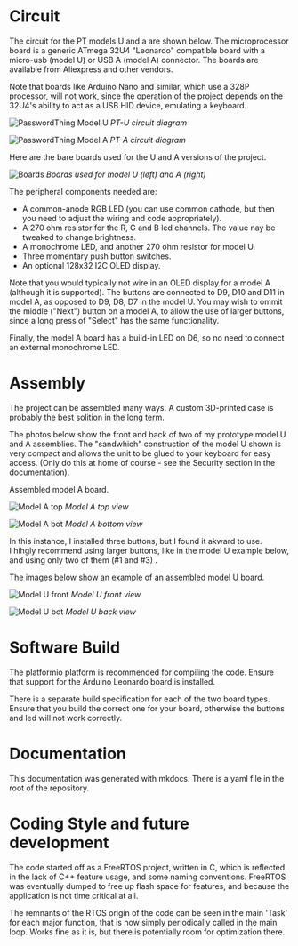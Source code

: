 # Circuit

The circuit for the PT models U and a are shown below.  The microprocessor board 
is a generic ATmega 32U4 "Leonardo" compatible board with a micro-usb (model U) or 
USB A (model A) connector.  The boards are available from Aliexpress and other vendors.  

Note that boards like Arduino Nano and similar, which use a 328P processor,
will not work, since the operation of the project depends on the 32U4's
ability to act as a USB HID device, emulating a keyboard. 

![PasswordThing Model U](img/PWT-U.png)
*PT-U circuit diagram*

![PasswordThing Model A](img/PWT-A.png)
*PT-A circuit diagram*

Here are the bare boards used for the U and A versions of the project.  

![Boards](img/boards.JPG)
*Boards used for model U (left) and A (right)*

The peripheral components needed are:

- A common-anode RGB LED (you can use common cathode, but then you need to adjust the wiring and code appropriately).
- A 270 ohm resistor for the R, G and B led channels. The value nay be tweaked to change brightness. 
- A monochrome LED, and another 270 ohm resistor for model U. 
- Three momentary push button switches.  
- An optional  128x32 I2C OLED display. 

Note  that you would typically not wire in an OLED display for a model A
(although it is supported).  The buttons are connected to D9, D10 and D11 in
model A, as opposed to D9, D8, D7 in the  model U.  You may wish to ommit 
the middle ("Next") button on a model A, to allow the use of larger buttons, 
since a long press of "Select"  has the same functionality.  

Finally, the model A board has a  build-in LED on D6, so no need to connect an external 
monochrome LED.  


# Assembly
The project can be assembled many ways.  A custom 3D-printed case is probably
the best solition in the long term.  

The photos below  show the front and back of two of my prototype model U and A
assemblies.  The "sandwhich" construction of the model U shown is very compact and allows 
the unit to be glued to your keyboard for easy access.  (Only do this at home of 
course - see the Security section in the documentation).

Assembled model A board.

![Model A top](img/USBA-top.JPG)
*Model A top view*

![Model A bot](img/USBA-bottom.JPG)
*Model A bottom view*

In this instance, I installed three buttons, but I found it akward to use.  
I hihgly recommend  using larger buttons, like in the model U example below,
and using only two of them (#1 and #3) .  

The images below show an example of an assembled model U board. 

![Model U front](img/uusb_front.JPG)
*Model U front view*

![Model U bot](img/uusb_back.JPG)
*Model U back view*


# Software Build
The platformio platform is recommended for compiling the code.  Ensure that
support for the Arduino Leonardo board is installed.  

There is a separate build specification for each of the two board types. 
Ensure that you build the correct one for your board, otherwise the 
buttons and led will not work correctly. 

# Documentation
This documentation was generated with mkdocs.  There is a yaml file in the root of 
the repository. 

# Coding Style and future development
The code started off as a FreeRTOS project, written in C, which is reflected
in the lack of C++ feature usage, and some naming conventions.  FreeRTOS was 
eventually dumped to free up flash space for features, and because the
application is not time critical at all.  

The remnants of the RTOS origin of the code can be seen in the main 'Task'
for each major function, that is now simply periodically called in the main
loop. Works fine as it is, but there is potentially room for optimization
there.  


[comment]: # (Circuit designs at https://www.circuitlab.com/editor/) 